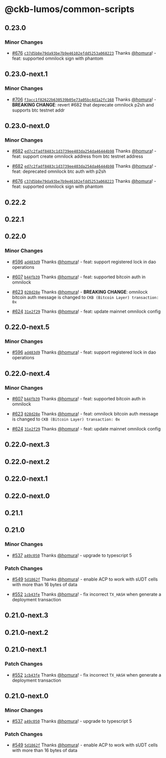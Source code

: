 # @ckb-lumos/common-scripts

## 0.23.0

### Minor Changes

- [#676](https://github.com/ckb-js/lumos/pull/676) [`c37d5b8e79da93be7b9e46102efdd5253a068223`](https://github.com/ckb-js/lumos/commit/c37d5b8e79da93be7b9e46102efdd5253a068223) Thanks [@homura](https://github.com/homura)! - feat: supported omnilock sign with phantom

## 0.23.0-next.1

### Minor Changes

- [#706](https://github.com/ckb-js/lumos/pull/706) [`f3acc1f82622b630539b05e73a05bc4d1a2fc168`](https://github.com/ckb-js/lumos/commit/f3acc1f82622b630539b05e73a05bc4d1a2fc168) Thanks [@homura](https://github.com/homura)! - **BREAKING CHANGE**: revert #682 that deprecate omnilock p2sh and supports btc testnet addr

## 0.23.0-next.0

### Minor Changes

- [#682](https://github.com/ckb-js/lumos/pull/682) [`ed7c2fadf8483c1d3739ee403da254da46444b98`](https://github.com/ckb-js/lumos/commit/ed7c2fadf8483c1d3739ee403da254da46444b98) Thanks [@homura](https://github.com/homura)! - feat: support create omnilock address from btc testnet address

- [#682](https://github.com/ckb-js/lumos/pull/682) [`ed7c2fadf8483c1d3739ee403da254da46444b98`](https://github.com/ckb-js/lumos/commit/ed7c2fadf8483c1d3739ee403da254da46444b98) Thanks [@homura](https://github.com/homura)! - feat: deprecated omnilock btc auth with p2sh

- [#676](https://github.com/ckb-js/lumos/pull/676) [`c37d5b8e79da93be7b9e46102efdd5253a068223`](https://github.com/ckb-js/lumos/commit/c37d5b8e79da93be7b9e46102efdd5253a068223) Thanks [@homura](https://github.com/homura)! - feat: supported omnilock sign with phantom

## 0.22.2

## 0.22.1

## 0.22.0

### Minor Changes

- [#596](https://github.com/ckb-js/lumos/pull/596) [`ad483d9`](https://github.com/ckb-js/lumos/commit/ad483d9cb55ad38db9604fde456033b9513bc7f1) Thanks [@homura](https://github.com/homura)! - feat: support registered lock in dao operations

- [#607](https://github.com/ckb-js/lumos/pull/607) [`b44fb39`](https://github.com/ckb-js/lumos/commit/b44fb3967d8c0cec40e8a39a885b33a515c2d9d4) Thanks [@homura](https://github.com/homura)! - feat: supported bitcoin auth in omnilock

- [#623](https://github.com/ckb-js/lumos/pull/623) [`028d28e`](https://github.com/ckb-js/lumos/commit/028d28e463fd2f8b58b722684ad9fac982b3b923) Thanks [@homura](https://github.com/homura)! - **BREAKING CHANGE**: omnilock bitcoin auth message is changed to `CKB (Bitcoin Layer) transaction: 0x`

- [#624](https://github.com/ckb-js/lumos/pull/624) [`31e2f29`](https://github.com/ckb-js/lumos/commit/31e2f297c2452376917c8b516aaf4e9485cbac7f) Thanks [@homura](https://github.com/homura)! - feat: update mainnet omnilock config

## 0.22.0-next.5

### Minor Changes

- [#596](https://github.com/ckb-js/lumos/pull/596) [`ad483d9`](https://github.com/ckb-js/lumos/commit/ad483d9cb55ad38db9604fde456033b9513bc7f1) Thanks [@homura](https://github.com/homura)! - feat: support registered lock in dao operations

## 0.22.0-next.4

### Minor Changes

- [#607](https://github.com/ckb-js/lumos/pull/607) [`b44fb39`](https://github.com/ckb-js/lumos/commit/b44fb3967d8c0cec40e8a39a885b33a515c2d9d4) Thanks [@homura](https://github.com/homura)! - feat: supported bitcoin auth in omnilock

- [#623](https://github.com/ckb-js/lumos/pull/623) [`028d28e`](https://github.com/ckb-js/lumos/commit/028d28e463fd2f8b58b722684ad9fac982b3b923) Thanks [@homura](https://github.com/homura)! - feat: omnilock bitcoin auth message is changed to `CKB (Bitcoin Layer) transaction: 0x`

- [#624](https://github.com/ckb-js/lumos/pull/624) [`31e2f29`](https://github.com/ckb-js/lumos/commit/31e2f297c2452376917c8b516aaf4e9485cbac7f) Thanks [@homura](https://github.com/homura)! - feat: update mainnet omnilock config

## 0.22.0-next.3

## 0.22.0-next.2

## 0.22.0-next.1

## 0.22.0-next.0

## 0.21.1

## 0.21.0

### Minor Changes

- [#537](https://github.com/ckb-js/lumos/pull/537) [`a49c050`](https://github.com/ckb-js/lumos/commit/a49c050806de8b4c8d5e490fd36022c31382c98c) Thanks [@homura](https://github.com/homura)! - upgrade to typescript 5

### Patch Changes

- [#549](https://github.com/ckb-js/lumos/pull/549) [`5d1862f`](https://github.com/ckb-js/lumos/commit/5d1862fca2de473ef047cef3044f0cb5a2d9b2d7) Thanks [@homura](https://github.com/homura)! - enable ACP to work with sUDT cells with more than 16 bytes of data

- [#552](https://github.com/ckb-js/lumos/pull/552) [`1cb43fe`](https://github.com/ckb-js/lumos/commit/1cb43fe72dc95c4b3283acccb5120b7bcaeb9346) Thanks [@homura](https://github.com/homura)! - fix incorrect `TX_HASH` when generate a deployment transaction

## 0.21.0-next.3

## 0.21.0-next.2

## 0.21.0-next.1

### Patch Changes

- [#552](https://github.com/ckb-js/lumos/pull/552) [`1cb43fe`](https://github.com/ckb-js/lumos/commit/1cb43fe72dc95c4b3283acccb5120b7bcaeb9346) Thanks [@homura](https://github.com/homura)! - fix incorrect `TX_HASH` when generate a deployment transaction

## 0.21.0-next.0

### Minor Changes

- [#537](https://github.com/ckb-js/lumos/pull/537) [`a49c050`](https://github.com/ckb-js/lumos/commit/a49c050806de8b4c8d5e490fd36022c31382c98c) Thanks [@homura](https://github.com/homura)! - upgrade to typescript 5

### Patch Changes

- [#549](https://github.com/ckb-js/lumos/pull/549) [`5d1862f`](https://github.com/ckb-js/lumos/commit/5d1862fca2de473ef047cef3044f0cb5a2d9b2d7) Thanks [@homura](https://github.com/homura)! - enable ACP to work with sUDT cells with more than 16 bytes of data
